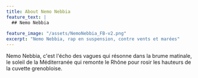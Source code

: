 ```yaml
---
title: About Nemo Nebbia
feature_text: |
  ## Nemo Nebbia
  
feature_image: "/assets/NemoNebbia_FB-v2.png"
excerpt: "Nemo Nebbia, rap en suspension, contre vents et marées"
---
```


Nemo Nebbia, c'est l'écho des vagues qui résonne dans la brume matinale, le soleil de la Méditerranée qui remonte le Rhône pour rosir les hauteurs de la cuvette grenobloise.

